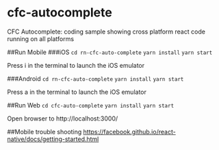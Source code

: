 # cfc-autocomplete
CFC Autocomplete: coding sample showing cross platform react code running on all platforms

##Run Mobile
###iOS
`cd rn-cfc-auto-complete`
`yarn install`
`yarn start`

Press i in the terminal to launch the iOS emulator

###Android
`cd rn-cfc-auto-complete`
`yarn install`
`yarn start`

Press a in the terminal to launch the iOS emulator

##Run Web
`cd cfc-auto-complete`
`yarn install`
`yarn start`

Open browser to http://localhost:3000/

##Mobile trouble shooting
https://facebook.github.io/react-native/docs/getting-started.html
